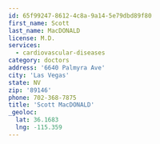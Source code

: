 ```yaml
---
id: 65f99247-8612-4c8a-9a14-5e79dbd89f80
first_name: Scott
last_name: MacDONALD
license: M.D.
services:
  - cardiovascular-diseases
category: doctors
address: '6640 Palmyra Ave'
city: 'Las Vegas'
state: NV
zip: '89146'
phone: 702-368-7875
title: 'Scott MacDONALD'
_geoloc:
  lat: 36.1683
  lng: -115.359
---
```


